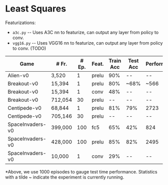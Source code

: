# Least Squares

Featurizations:
- `a3c.py` -- Uses A3C nn to featurize, can output any layer from policy to conv.
- `vgg16.py` -- Uses VGG16 nn to featurize, can output any layer from policy to conv. (TODO)


| Game | # Fr. | # Ep. | Feat. | Train Acc | Test Acc | Performance* |
|------|-------|-------|-------|-----------|----------|--------------|
| Alien-v0 | 3,520 | 1 | prelu | 90% | -- | -- |
| Breakout-v0 | 15,394 | 1 | prelu | 80% | ~68% | ~566 |
| Breakout-v0 | 15,394 | 1 | conv | 48% | -- | -- |
| Breakout-v0 | 712,054 | 30 | prelu | -- | -- | -- |
| Centipede-v0 | 68,844 | 1 | prelu | 81% | 79% | 2723 |
| Centipede-v0 | 705,146 | 30 | prelu | -- | -- | -- |
| SpaceInvaders-v0 | 399,000 | 100 | fc5 | 65% | 42% | 824 |
| SpaceInvaders-v0 | 428,000 | 100 | prelu | 85% | 82% | 2495 |
| SpaceInvaders-v0 | 10,000 | 1 | conv | 29% | -- | -- |

*Above, we use 1000 episodes to gauge test time performance. Statistics with a tilde ~ indicate the experiment is currently running.
